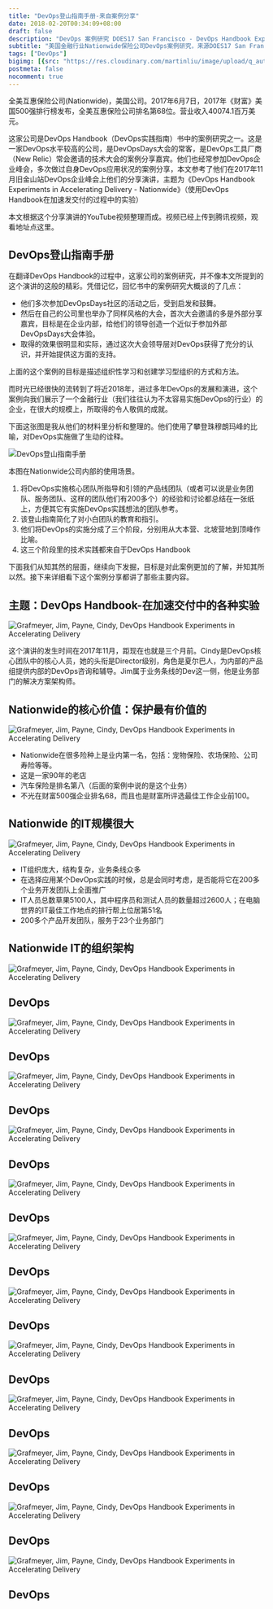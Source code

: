 ```yaml
---
title: "DevOps登山指南手册-来自案例分享"
date: 2018-02-20T00:34:09+08:00
draft: false
description: "DevOps 案例研究 DOES17 San Francisco - DevOps Handbook Experiments in Accelerating Delivery - Nationwide"
subtitle: "美国金融行业Nationwide保险公司DevOps案例研究，来源DOES17 San Francisco，主题-DevOps Handbook Experiments in Accelerating Delivery"
tags: ["DevOps"]
bigimg: [{src: "https://res.cloudinary.com/martinliu/image/upload/q_auto:eco/abstract-6.jpg", desc: "DevOps案例研究-Nationwide使用DevOps Handbook在加速交付过程中的实验"}]
postmeta: false
nocomment: true
---
```


全美互惠保险公司(Nationwide)，美国公司。2017年6月7日，2017年《财富》美国500强排行榜发布，全美互惠保险公司排名第68位。营业收入40074.1百万美元。

这家公司是DevOps Handbook（DevOps实践指南）书中的案例研究之一。这是一家DevOps水平较高的公司，是DevOpsDays大会的常客，是DevOps工具厂商（New Relic）常会邀请的技术大会的案例分享嘉宾。他们也经常参加DevOps企业峰会，多次做过自身DevOps应用状况的案例分享，本文参考了他们在2017年11月旧金山站DevOps企业峰会上他们的分享演讲，主题为《DevOps Handbook Experiments in Accelerating Delivery - Nationwide》（使用DevOps Handbook在加速发交付的过程中的实验）

本文根据这个分享演讲的YouTube视频整理而成。视频已经上传到腾讯视频，观看地址点这里。

## DevOps登山指南手册

在翻译DevOps Handbook的过程中，这家公司的案例研究，并不像本文所提到的这个演讲的这般的精彩。凭借记忆，回忆书中的案例研究大概谈的了几点：

* 他们多次参加DevOpsDays社区的活动之后，受到启发和鼓舞。
* 然后在自己的公司里也举办了同样风格的大会，首次大会邀请的多是外部分享嘉宾，目标是在企业内部，给他们的领导创造一个近似于参加外部DevOpsDays大会体验。
* 取得的效果很明显和实际，通过这次大会领导层对DevOps获得了充分的认识，并开始提供这方面的支持。

上面的这个案例的目标是描述组织性学习和创建学习型组织的方式和方法。

而时光已经很快的流转到了将近2018年，进过多年DevOps的发展和演进，这个案例向我们展示了一个金融行业（我们往往认为不太容易实施DevOps的行业）的企业，在很大的规模上，所取得的令人敬佩的成就。

下面这张图是我从他们的材料里分析和整理的。他们使用了攀登珠穆朗玛峰的比喻，对DevOps实施做了生动的诠释。

![DevOps登山指南手册](https://res.cloudinary.com/martinliu/image/upload/devops-climbing-guide)

本图在Nationwide公司内部的使用场景。

1. 将DevOps实施核心团队所指导和引领的产品线团队（或者可以说是业务团队、服务团队、这样的团队他们有200多个）的经验和讨论都总结在一张纸上，方便其它有实施DevOps实践想法的团队参考。
2. 该登山指南简化了对小白团队的教育和指引。
3. 他们将DevOps的实施分成了三个阶段，分别用从大本营、北坡营地到顶峰作比喻。
4. 这三个阶段里的技术实践都来自于DevOps Handbook

下面我们从知其然的层面，继续向下发掘，目标是对此案例更加的了解，并知其所以然。接下来详细看下这个案例分享都讲了那些主要内容。

## 主题：DevOps Handbook-在加速交付中的各种实验

![Grafmeyer, Jim, Payne, Cindy, DevOps Handbook Experiments in Accelerating Delivery](https://res.cloudinary.com/martinliu/image/upload/Grafmeyer_Jim_Payne_Cindy_DevOps_Handbook_Experiments_in_Accelerating_Delivery-page-001.jpg)

这个演讲的发生时间在2017年11月，距现在也就是三个月前。Cindy是DevOps核心团队中的核心人员，她的头衔是Director级别，角色是夏尔巴人，为内部的产品组提供内部的DevOps咨询和辅导。Jim属于业务条线的Dev这一侧，他是业务部门的解决方案架构师。

## Nationwide的核心价值：保护最有价值的

![Grafmeyer, Jim, Payne, Cindy, DevOps Handbook Experiments in Accelerating Delivery](https://res.cloudinary.com/martinliu/image/upload/Grafmeyer_Jim_Payne_Cindy_DevOps_Handbook_Experiments_in_Accelerating_Delivery-page-002.jpg)

* Nationwide在很多险种上是业内第一名，包括：宠物保险、农场保险、公司寿险等等。
* 这是一家90年的老店
* 汽车保险是排名第八（后面的案例中说的是这个业务）
* 不光在财富500强企业排名68，而且也是财富所评选最佳工作企业前100。

## Nationwide 的IT规模很大

![Grafmeyer, Jim, Payne, Cindy, DevOps Handbook Experiments in Accelerating Delivery](https://res.cloudinary.com/martinliu/image/upload/Grafmeyer_Jim_Payne_Cindy_DevOps_Handbook_Experiments_in_Accelerating_Delivery-page-003.jpg)

* IT组织庞大，结构复杂，业务条线众多
* 在选择应用某个DevOps实践的时候，总是会同时考虑，是否能将它在200多个业务开发团队上全面推广
* IT人员总数草果5100人，其中程序员和测试人员的数量超过2600人；在电脑世界的IT最佳工作地点的排行帮上位居第51名
* 200多个产品开发团队，服务于23个业务部门

## Nationwide IT的组织架构

![Grafmeyer, Jim, Payne, Cindy, DevOps Handbook Experiments in Accelerating Delivery](https://res.cloudinary.com/martinliu/image/upload/Grafmeyer_Jim_Payne_Cindy_DevOps_Handbook_Experiments_in_Accelerating_Delivery-page-004.jpg)

## DevOps

![Grafmeyer, Jim, Payne, Cindy, DevOps Handbook Experiments in Accelerating Delivery](https://res.cloudinary.com/martinliu/image/upload/Grafmeyer_Jim_Payne_Cindy_DevOps_Handbook_Experiments_in_Accelerating_Delivery-page-005.jpg)

## DevOps

![Grafmeyer, Jim, Payne, Cindy, DevOps Handbook Experiments in Accelerating Delivery](https://res.cloudinary.com/martinliu/image/upload/Grafmeyer_Jim_Payne_Cindy_DevOps_Handbook_Experiments_in_Accelerating_Delivery-page-006.jpg)

## DevOps

![Grafmeyer, Jim, Payne, Cindy, DevOps Handbook Experiments in Accelerating Delivery](https://res.cloudinary.com/martinliu/image/upload/Grafmeyer_Jim_Payne_Cindy_DevOps_Handbook_Experiments_in_Accelerating_Delivery-page-007.jpg)

## DevOps

![Grafmeyer, Jim, Payne, Cindy, DevOps Handbook Experiments in Accelerating Delivery](https://res.cloudinary.com/martinliu/image/upload/Grafmeyer_Jim_Payne_Cindy_DevOps_Handbook_Experiments_in_Accelerating_Delivery-page-008.jpg)

## DevOps

![Grafmeyer, Jim, Payne, Cindy, DevOps Handbook Experiments in Accelerating Delivery](https://res.cloudinary.com/martinliu/image/upload/Grafmeyer_Jim_Payne_Cindy_DevOps_Handbook_Experiments_in_Accelerating_Delivery-page-009.jpg)

## DevOps

![Grafmeyer, Jim, Payne, Cindy, DevOps Handbook Experiments in Accelerating Delivery](https://res.cloudinary.com/martinliu/image/upload/Grafmeyer_Jim_Payne_Cindy_DevOps_Handbook_Experiments_in_Accelerating_Delivery-page-010.jpg)

## DevOps

![Grafmeyer, Jim, Payne, Cindy, DevOps Handbook Experiments in Accelerating Delivery](https://res.cloudinary.com/martinliu/image/upload/Grafmeyer_Jim_Payne_Cindy_DevOps_Handbook_Experiments_in_Accelerating_Delivery-page-011.jpg)

## DevOps

![Grafmeyer, Jim, Payne, Cindy, DevOps Handbook Experiments in Accelerating Delivery](https://res.cloudinary.com/martinliu/image/upload/Grafmeyer_Jim_Payne_Cindy_DevOps_Handbook_Experiments_in_Accelerating_Delivery-page-012.jpg)

## DevOps

![Grafmeyer, Jim, Payne, Cindy, DevOps Handbook Experiments in Accelerating Delivery](https://res.cloudinary.com/martinliu/image/upload/Grafmeyer_Jim_Payne_Cindy_DevOps_Handbook_Experiments_in_Accelerating_Delivery-page-013.jpg)

## DevOps

![Grafmeyer, Jim, Payne, Cindy, DevOps Handbook Experiments in Accelerating Delivery](https://res.cloudinary.com/martinliu/image/upload/Grafmeyer_Jim_Payne_Cindy_DevOps_Handbook_Experiments_in_Accelerating_Delivery-page-014.jpg)

## DevOps

![Grafmeyer, Jim, Payne, Cindy, DevOps Handbook Experiments in Accelerating Delivery](https://res.cloudinary.com/martinliu/image/upload/Grafmeyer_Jim_Payne_Cindy_DevOps_Handbook_Experiments_in_Accelerating_Delivery-page-015.jpg)

## DevOps





